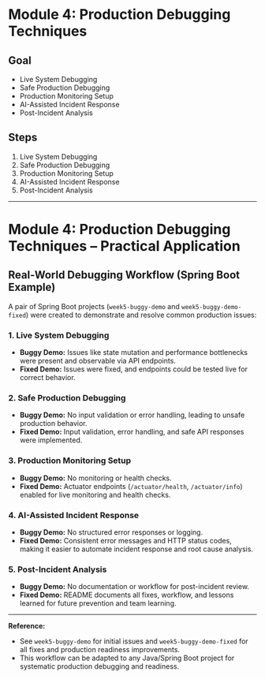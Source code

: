 # Module 4: Production Debugging Techniques

## Goal
- Live System Debugging
- Safe Production Debugging
- Production Monitoring Setup
- AI-Assisted Incident Response
- Post-Incident Analysis

## Steps
1. Live System Debugging
2. Safe Production Debugging
3. Production Monitoring Setup
4. AI-Assisted Incident Response
5. Post-Incident Analysis 

---

# Module 4: Production Debugging Techniques – Practical Application

## Real-World Debugging Workflow (Spring Boot Example)

A pair of Spring Boot projects (`week5-buggy-demo` and `week5-buggy-demo-fixed`) were created to demonstrate and resolve common production issues:

### 1. Live System Debugging
- **Buggy Demo:** Issues like state mutation and performance bottlenecks were present and observable via API endpoints.
- **Fixed Demo:** Issues were fixed, and endpoints could be tested live for correct behavior.

### 2. Safe Production Debugging
- **Buggy Demo:** No input validation or error handling, leading to unsafe production behavior.
- **Fixed Demo:** Input validation, error handling, and safe API responses were implemented.

### 3. Production Monitoring Setup
- **Buggy Demo:** No monitoring or health checks.
- **Fixed Demo:** Actuator endpoints (`/actuator/health`, `/actuator/info`) enabled for live monitoring and health checks.

### 4. AI-Assisted Incident Response
- **Buggy Demo:** No structured error responses or logging.
- **Fixed Demo:** Consistent error messages and HTTP status codes, making it easier to automate incident response and root cause analysis.

### 5. Post-Incident Analysis
- **Buggy Demo:** No documentation or workflow for post-incident review.
- **Fixed Demo:** README documents all fixes, workflow, and lessons learned for future prevention and team learning.

---

**Reference:**
- See `week5-buggy-demo` for initial issues and `week5-buggy-demo-fixed` for all fixes and production readiness improvements.
- This workflow can be adapted to any Java/Spring Boot project for systematic production debugging and readiness. 
